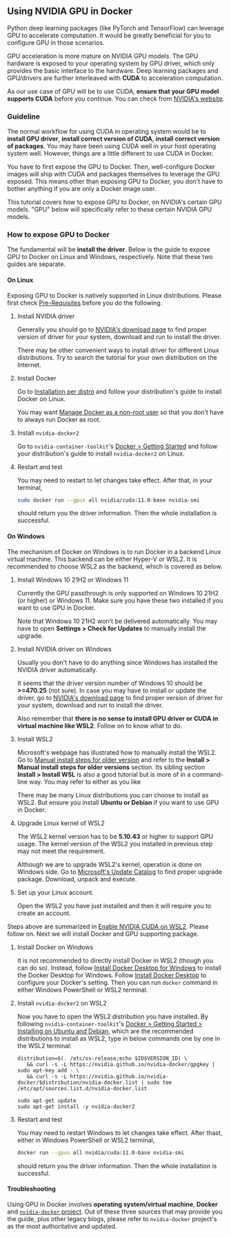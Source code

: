 ## Using NVIDIA GPU in Docker

Python deep learning packages (like PyTorch and TensorFlow) can leverage GPU to accelerate computation. It would be greatly beneficial for you to configure GPU in those scenarios. 

GPU acceleration is more mature on NVIDIA GPU models. The GPU hardware is exposed to your operating system by GPU driver, which only provides the basic interface to the hardware. Deep learning packages and GPU/drivers are further interleaved with **CUDA** to acceleration computation.

As our use case of GPU will be to use CUDA, **ensure that your GPU model supports CUDA** before you continue. You can check from [NVIDIA's website](https://developer.nvidia.com/cuda-gpus).

### Guideline

The normal workflow for using CUDA in operating system would be to **install GPU driver**, **install correct version of CUDA**, **install correct version of packages**. You may have been using CUDA well in your host operating system well. However, things are a little different to use CUDA in Docker.

You have to first expose the GPU to Docker.  Then, well-configure Docker images will ship with CUDA and packages themselves to leverage the GPU exposed. This means other than exposing GPU to Docker, you don't have to bother anything if you are only a Docker image user.

This tutorial covers how to expose GPU to Docker, on NVIDIA's certain GPU models. "GPU" below will specifically refer to these certain NVIDIA GPU models.

### How to expose GPU to Docker

 The fundamental will be **install the driver**. Below is the guide to expose GPU to Docker on Linux and Windows, respectively. Note that these two guides are separate.

#### On Linux

Exposing GPU to Docker is natively supported in Linux distributions. Please first check [Pre-Requisites](https://docs.nvidia.com/datacenter/cloud-native/container-toolkit/install-guide.html#pre-requisites) before you do the following.

1. Install NVIDIA driver

   Generally you should go to [NVIDIA's download page](https://www.nvidia.com/download/index.aspx) to find proper version of driver for your system, download and run to install the driver.

   There may be other convenient ways to install driver for different Linux distributions. Try to search the tutorial for your own distribution on the Internet.

2. Install Docker

   Go to [Installation per distro](https://docs.docker.com/engine/install/) and follow your distribution's guide to install Docker on Linux.

   You may want [Manage Docker as a non-root user](https://docs.docker.com/engine/install/linux-postinstall/#manage-docker-as-a-non-root-user) so that you don't have to always run Docker as root.

3. Install `nvidia-docker2`

   Go to `nvidia-container-toolkit`'s [ Docker > Getting Started](https://docs.nvidia.com/datacenter/cloud-native/container-toolkit/install-guide.html#docker) and follow your distribution's guide to install `nvidia-docker2` on Linux.

4. Restart and test

   You may need to restart to let changes take effect. After that,  in your terminal,

   ```sh
   sudo docker run --gpus all nvidia/cuda:11.0-base nvidia-smi
   ```

   should return you the driver information. Then the whole installation is successful.

#### On Windows

The mechanism of Docker on Windows is to run Docker in a backend Linux virtual machine. This backend can be either Hyper-V or WSL2. It is recommended to choose WSL2 as the backend, which is covered as below.

1. Install Windows 10 21H2 or Windows 11

   Currently the GPU passthrough is only supported on Windows 10 21H2 (or higher) or Windows 11. Make sure you have these two installed if you want to use GPU in Docker.

   Note that Windows 10 21H2 won't be delivered automatically. You may have to open **Settings > Check for Updates** to manually install the upgrade.

2. Install NVIDIA driver on Windows

   Usually you don't have to do anything since Windows has installed the NVIDIA driver automatically. 

   It seems that the driver version number of Windows 10 should be **>=470.25** (not sure). In case you may have to install or update the driver, go to [NVIDIA's download page](https://www.nvidia.com/download/index.aspx) to find proper version of driver for your system, download and run to install the driver.

   Also remember that **there is no sense to install GPU driver or CUDA in virtual machine like WSL2**. Follow on to know what to do.

3. Install WSL2

   Microsoft's webpage has illustrated how to manually install the WSL2. Go to [Manual install steps for older version](https://docs.microsoft.com/en-us/windows/wsl/install-manual) and refer to the **Install > Manual install steps for older versions** section. Its sibling section **Install > Install WSL** is also a good tutorial but is more of in a command-line way. You may refer to either as you like

   There may be many Linux distributions you can choose to install as WSL2. But ensure you install **Ubuntu or Debian** if you want to use GPU in Docker.

4. Upgrade Linux kernel of WSL2

   The WSL2 kernel version has to be **5.10.43** or higher to support GPU usage. The kernel version of the WSL2 you installed in previous step may not meet the requirement.

   Although we are to upgrade WSL2's kernel, operation is done on Windows side. Go to [Microsoft's Update Catalog](https://www.catalog.update.microsoft.com/Search.aspx?q=wsl) to find proper upgrade package. Download, unpack and execute.

5. Set up your Linux account.

   Open the WSL2 you have just installed and then it will require you to create an account.

Steps above are summarized in [Enable NVIDIA CUDA on WSL2](https://docs.microsoft.com/en-us/windows/ai/directml/gpu-cuda-in-wsl). Please follow on. Next we will install Docker and GPU supporting package.

1. Install Docker on Windows

   It is not recommended to directly install Docker in WSL2 (though you can do so). Instead, follow [Install Docker Desktop for Windows](https://docs.docker.com/desktop/windows/install/) to install the Docker Desktop for Windows. Follow [Install Docker Desktop](https://docs.microsoft.com/en-us/windows/wsl/tutorials/wsl-containers#install-docker-desktop) to configure your Docker's setting. Then you can run `docker` command in either Windows PowerShell or WSL2 terminal.

2. Install `nvidia-docker2` on WSL2

   Now you have to open the WSL2 distribution you have installed.  By following `nvidia-container-toolkit`'s [Docker > Getting Started > Installing on Ubuntu and Debian](https://docs.nvidia.com/datacenter/cloud-native/container-toolkit/install-guide.html#installing-on-ubuntu-and-debian), which are the recommended distributions to install as WSL2, type in below commands one by one in the WSL2 terminal:

   ```shell
   distribution=$(. /etc/os-release;echo $ID$VERSION_ID) \
      && curl -s -L https://nvidia.github.io/nvidia-docker/gpgkey | sudo apt-key add - \
      && curl -s -L https://nvidia.github.io/nvidia-docker/$distribution/nvidia-docker.list | sudo tee /etc/apt/sources.list.d/nvidia-docker.list
      
   sudo apt-get update
   sudo apt-get install -y nvidia-docker2
   ```

3. Restart and test

   You may need to restart Windows to let changes take effect. After thast, either in Windows PowerShell or WSL2 terminal,

   ```sh
   docker run --gpus all nvidia/cuda:11.0-base nvidia-smi
   ```

   should return you the driver information. Then the whole installation is successful.

#### Troubleshooting

Using GPU in Docker involves **operating system/virtual machine**, **Docker** and [`nvidia-docker` project](https://github.com/NVIDIA/nvidia-docker). Out of these three sources that may provide you the guide, plus other legacy blogs, please refer to `nvidia-docker` project's as the most authoritative and updated.
